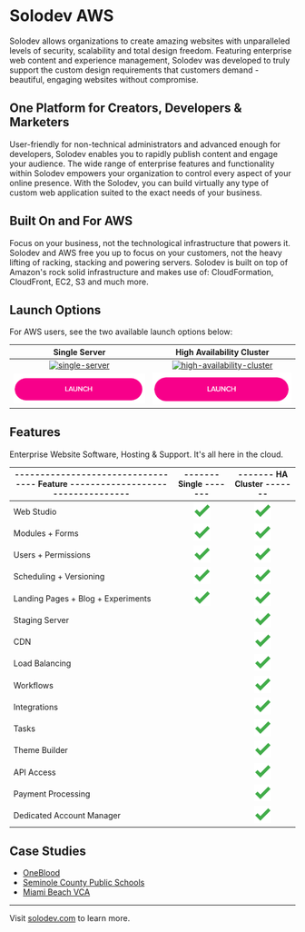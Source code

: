 # Solodev AWS
Solodev allows organizations to create amazing websites with unparalleled levels of security, scalability and total design freedom. Featuring enterprise web content and experience management, Solodev was developed to truly support the custom design requirements that customers demand - beautiful, engaging websites without compromise.

## One Platform for Creators, Developers & Marketers
User-friendly for non-technical administrators and advanced enough for developers, Solodev enables you to rapidly publish content and engage your audience. The wide range of enterprise features and functionality within Solodev empowers your organization to control every aspect of your online presence. With the Solodev, you can build virtually any type of custom web application suited to the exact needs of your business.

## Built On and For AWS
Focus on your business, not the technological infrastructure that powers it. Solodev and AWS free you up to focus on your customers, not the heavy lifting of racking, stacking and powering servers. Solodev is built on top of Amazon's rock solid infrastructure and makes use of: CloudFormation, CloudFront, EC2, S3 and much more.

## Launch Options
For AWS users, see the two available launch options below: 

Single Server                                                                   | High Availability Cluster  
:------------------------------------------------------------------------------:|:------------------------------------------------------------------------------:
[![single-server](http://via.placeholder.com/425x425)](pages/solodev-single.md) | [![high-availability-cluster](http://via.placeholder.com/425x425)](pages/solodev-ha-cluster.md)
[![single-server-launch](pages/images/launch-btn.png)](pages/solodev-single.md) | [![ha-cluster-launch](pages/images/launch-btn.png)](pages/solodev-ha-cluster.md)

## Features
Enterprise Website Software, Hosting & Support. It's all here in the cloud.

---------------------------------- Feature  ---------------------------------- | ------- Single -------                                          | ------- HA Cluster -------  
-------------------------------------------------------------------------------|:---------------------------------------------------------------:|:---------------------------------------------------------------:
Web Studio                                                                     | ![feature-included](pages/images/checkmark.png)                 | ![feature-included](pages/images/checkmark.png)
Modules + Forms                                                                | ![feature-included](pages/images/checkmark.png)                 | ![feature-included](pages/images/checkmark.png)
Users + Permissions                                                            | ![feature-included](pages/images/checkmark.png)                 | ![feature-included](pages/images/checkmark.png)
Scheduling + Versioning                                                        | ![feature-included](pages/images/checkmark.png)                 | ![feature-included](pages/images/checkmark.png)
Landing Pages + Blog + Experiments                                             | ![feature-included](pages/images/checkmark.png)                 | ![feature-included](pages/images/checkmark.png)
Staging Server                                                                 |                                                                 | ![feature-included](pages/images/checkmark.png)
CDN                                                                            |                                                                 | ![feature-included](pages/images/checkmark.png)
Load Balancing                                                                 |                                                                 | ![feature-included](pages/images/checkmark.png)
Workflows                                                                      |                                                                 | ![feature-included](pages/images/checkmark.png)
Integrations                                                                   |                                                                 | ![feature-included](pages/images/checkmark.png)
Tasks                                                                          |                                                                 | ![feature-included](pages/images/checkmark.png)
Theme Builder                                                                  |                                                                 | ![feature-included](pages/images/checkmark.png)
API Access                                                                     |                                                                 | ![feature-included](pages/images/checkmark.png)
Payment Processing                                                             |                                                                 | ![feature-included](pages/images/checkmark.png)
Dedicated Account Manager                                                      |                                                                 | ![feature-included](pages/images/checkmark.png)

## Case Studies
* [OneBlood](https://www.solodev.com/resources/case-studies/oneblood.stml)
* [Seminole County Public Schools](https://www.solodev.com/resources/case-studies/seminole-county-public-schools.stml)
* [Miami Beach VCA](https://www.solodev.com/resources/case-studies/miami-beach-visitor-and-convention-authority.stml)

---
Visit [solodev.com](https://www.solodev.com/) to learn more.